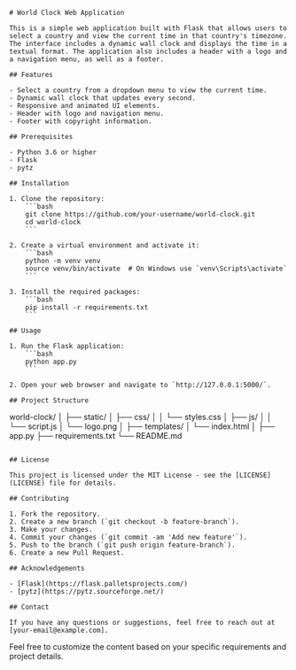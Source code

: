 ```
# World Clock Web Application

This is a simple web application built with Flask that allows users to select a country and view the current time in that country's timezone. The interface includes a dynamic wall clock and displays the time in a textual format. The application also includes a header with a logo and a navigation menu, as well as a footer.

## Features

- Select a country from a dropdown menu to view the current time.
- Dynamic wall clock that updates every second.
- Responsive and animated UI elements.
- Header with logo and navigation menu.
- Footer with copyright information.

## Prerequisites

- Python 3.6 or higher
- Flask
- pytz

## Installation

1. Clone the repository:
    ```bash
    git clone https://github.com/your-username/world-clock.git
    cd world-clock
    ```

2. Create a virtual environment and activate it:
    ```bash
    python -m venv venv
    source venv/bin/activate  # On Windows use `venv\Scripts\activate`
    ```

3. Install the required packages:
    ```bash
    pip install -r requirements.txt
    ```

## Usage

1. Run the Flask application:
    ```bash
    python app.py
    ```

2. Open your web browser and navigate to `http://127.0.0.1:5000/`.

## Project Structure

```
world-clock/
│
├── static/
│   ├── css/
│   │   └── styles.css
│   ├── js/
│   │   └── script.js
│   └── logo.png
│
├── templates/
│   └── index.html
│
├── app.py
├── requirements.txt
└── README.md
```

## License

This project is licensed under the MIT License - see the [LICENSE](LICENSE) file for details.

## Contributing

1. Fork the repository.
2. Create a new branch (`git checkout -b feature-branch`).
3. Make your changes.
4. Commit your changes (`git commit -am 'Add new feature'`).
5. Push to the branch (`git push origin feature-branch`).
6. Create a new Pull Request.

## Acknowledgements

- [Flask](https://flask.palletsprojects.com/)
- [pytz](https://pytz.sourceforge.net/)

## Contact

If you have any questions or suggestions, feel free to reach out at [your-email@example.com].

```

Feel free to customize the content based on your specific requirements and project details.
